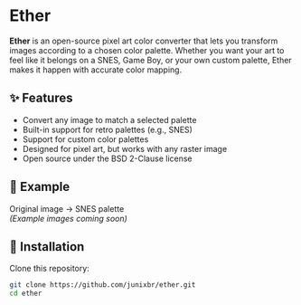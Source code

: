 # Ether

**Ether** is an open-source pixel art color converter that lets you transform images according to a chosen color palette. Whether you want your art to feel like it belongs on a SNES, Game Boy, or your own custom palette, Ether makes it happen with accurate color mapping.

## ✨ Features
- Convert any image to match a selected palette
- Built-in support for retro palettes (e.g., SNES)
- Support for custom color palettes
- Designed for pixel art, but works with any raster image
- Open source under the BSD 2-Clause license

## 📸 Example
Original image → SNES palette  
*(Example images coming soon)*

## 🚀 Installation
Clone this repository:
```bash
git clone https://github.com/junixbr/ether.git
cd ether
